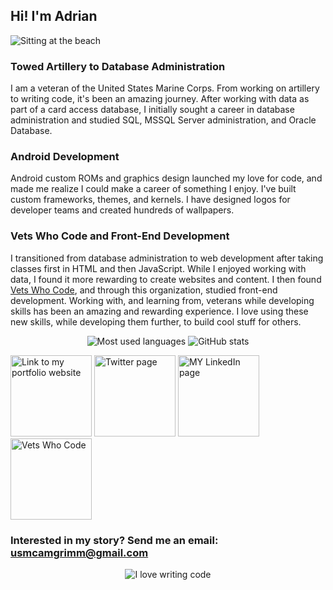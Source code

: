 ## Hi! I'm Adrian

![Sitting at the beach](https://github.com/usmcamgrimm/usmcamgrimm/blob/master/photo.jpg)

### Towed Artillery to Database Administration

I am a veteran of the United States Marine Corps. From working on artillery to writing code, it's been an amazing journey. After working with data as part of a card access database, I initially sought a career in database administration and studied SQL, MSSQL Server administration, and Oracle Database.

### Android Development

Android custom ROMs and graphics design launched my love for code, and made me realize I could make a career of something I enjoy. I've built custom frameworks, themes, and kernels. I have designed logos for developer teams and created hundreds of wallpapers.

### Vets Who Code and Front-End Development

I transitioned from database administration to web development after taking classes first in HTML and then JavaScript.  While I enjoyed working with data, I found it more rewarding to create websites and content. I then found [Vets Who Code](https://vetswhocode.io/), and through this organization, studied front-end development. Working with, and learning from, veterans while developing skills has been an amazing and rewarding experience. I love using these new skills, while developing them further, to build cool stuff for others.

<p align="center">

<img src="https://github-readme-stats.vercel.app/api/top-langs/?username=usmcamgrimm&layout=compact&hide=makefile&theme=nord" alt="Most used languages" />

<img src="https://github-readme-stats.vercel.app/api?username=usmcamgrimm&show_icons=true&count_private=true&hide=contribs,prs&theme=nord" alt="GitHub stats" />

</p>

<a title="Portfolio, grimm.codes" href="https://adriangrimm.com"><img alt="Link to my portfolio website" src="https://raw.githubusercontent.com/usmcamgrimm/usmcamgrimm/master/icons/portfolio.png" width="130" /></a> <a title="Twitter" href="https://twitter.com/usmcamgrimm"><img alt="Twitter page" src="https://raw.githubusercontent.com/usmcamgrimm/usmcamgrimm/master/icons/twitter.png" width="130" /></a> <a title="LinkedIn" href="https://www.linkedin.com/in/grimmam/"><img alt="MY LinkedIn page" src="https://raw.githubusercontent.com/usmcamgrimm/usmcamgrimm/master/icons/linkedin.png" width="130" /></a> <a title="VWC" href="https://vetswhocode.io"><img alt="Vets Who Code" src="https://raw.githubusercontent.com/usmcamgrimm/usmcamgrimm/master/icons/vwc.png" width="130" /></a>

### Interested in my story? Send me an email: <usmcamgrimm@gmail.com>

<p align="center">

<img src="https://github.com/usmcamgrimm/usmcamgrimm/blob/master/code.gif" alt="I love writing code" />

</p>
